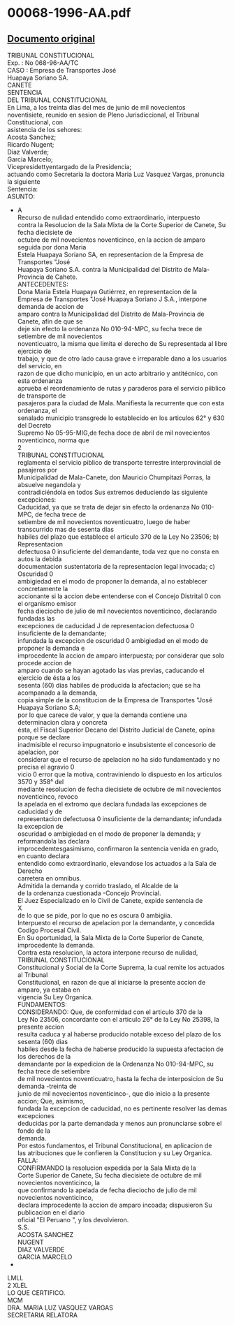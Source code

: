 
00068-1996-AA.pdf
=================
  
[Documento original](https://tc.gob.pe/jurisprudencia/1997/00068-1996-AA.pdf)  
---  
TRIBUNAL CONSTITUCIONAL  
Exp. : No 068-96-AA/TC  
CASO : Empresa de Transportes José  
Huapaya Soriano SA.  
CANETE  
SENTENCIA  
DEL TRIBUNAL CONSTITUCIONAL  
En Lima, a los treinta dias del mes de junio de mil novecientos  
noventisiete, reunido en sesion de Pleno Jurisdiccional, el Tribunal Constitucional, con  
asistencia de los sehores:  
Acosta Sanchez;  
Ricardo Nugent;  
Diaz Valverde;  
Garcia Marcelo;  
Vicepresidettyentargado de la Presidencia;  
actuando como Secretaria la doctora Maria Luz Vasquez Vargas, pronuncia la siguiente  
Sentencia:  
ASUNTO:  
- A  
Recurso de nulidad entendido como extraordinario, interpuesto  
contra la Resolucion de la Sala Mixta de la Corte Superior de Canete, Su fecha diecisiete de  
octubre de mil novecientos noventicinco, en la accion de amparo seguida por dona Maria  
Estela Huapaya Soriano SA, en representacion de la Empresa de Transportes "José  
Huapaya Soriano S.A. contra la Municipalidad del Distrito de Mala-Provincia de Cahete.  
ANTECEDENTES:  
Dona Maria Estela Huapaya Gutiérrez, en representacion de la  
Empresa de Transportes "José Huapaya Soriano J S.A., interpone demanda de accion de  
amparo contra la Municipalidad del Distrito de Mala-Provincia de Canete, afin de que se  
deje sin efecto la ordenanza No 010-94-MPC, su fecha trece de setiembre de mil novecientos  
noventicuatro, la misma que limita el derecho de Su representada al libre ejercicio de  
trabajo, y que de otro lado causa grave e irreparable dano a los usuarios del servicio, en  
razon de que dicho municipio, en un acto arbitrario y antitécnico, con esta ordenanza  
aprueba el reordenamiento de rutas y paraderos para el servicio piiblico de transporte de  
pasajeros para la ciudad de Mala. Manifiesta la recurrente que con esta ordenanza, el  
senalado municipio transgrede lo establecido en los articulos 62° y 630 del Decreto  
Supremo No 05-95-MIG,de fecha doce de abril de mil novecientos noventicinco, norma que  
2  
TRIBUNAL CONSTITUCIONAL  
reglamenta el servicio piblico de transporte terrestre interprovincial de pasajeros por  
Municipalidad de Mala-Canete, don Mauricio Chumpitazi Porras, la absuelve negandola y  
contradiciéndola en todos Sus extremos deduciendo las siguiente excepciones:  
Caducidad, ya que se trata de dejar sin efecto la ordenanza No 010-MPC, de fecha trece de  
setiembre de mil novecientos noventicuatro, luego de haber transcurrido mas de sesenta dias  
habiles del plazo que establece el articulo 370 de la Ley No 23506; b) Representacion  
defectuosa 0 insuficiente del demandante, toda vez que no consta en autos la debida  
documentacion sustentatoria de la representacion legal invocada; c) Oscuridad 0  
ambigiedad en el modo de proponer la demanda, al no establecer concretamente la  
accionante si la accion debe entenderse con el Concejo Distrital 0 con el organismo emisor  
fecha dieciocho de julio de mil novecientos noventicinco, declarando fundadas las  
excepciones de caducidad J de representacion defectuosa 0 insuficiente de la demandante;  
infundada la excepcion de oscuridad 0 ambigiedad en el modo de proponer la demanda e  
improcedente la accion de amparo interpuesta; por considerar que solo procede accion de  
amparo cuando se hayan agotado las vias previas, caducando el ejercicio de ésta a los  
sesenta (60) dias habiles de producida la afectacion; que se ha acompanado a la demanda,  
copia simple de la constitucion de la Empresa de Transportes "José Huapaya Soriano S.A;  
por lo que carece de valor, y que la demanda contiene una determinacion clara y concreta  
ésta, el Fiscal Superior Decano del Distrito Judicial de Canete, opina porque se declare  
inadmisible el recurso impugnatorio e insubsistente el concesorio de apelacion, por  
considerar que el recurso de apelacion no ha sido fundamentado y no precisa el agravio 0  
vicio 0 error que la motiva, contraviniendo lo dispuesto en los articulos 3570 y 358° del  
mediante resolucion de fecha diecisiete de octubre de mil novecientos noventicinco, revoco  
la apelada en el extromo que declara fundada las excepciones de caducidad y de  
representacion defectuosa 0 insuficiente de la demandante; infundada la excepcion de  
oscuridad o ambigiedad en el modo de proponer la demanda; y reformandola las declara  
improcedemtesgasimismo, confirmaron la sentencia venida en grado, en cuanto declara  
entendido como extraordinario, elevandose los actuados a la Sala de Derecho  
carretera en omnibus.  
Admitida la demanda y corrido traslado, el Alcalde de la  
de la ordenanza cuestionada -Concejo Provincial.  
El Juez Especializado en lo Civil de Canete, expide sentencia de  
X  
de lo que se pide, por lo que no es oscura 0 ambigiia.  
Interpuesto el recurso de apelacion por la demandante, y concedida  
Codigo Procesal Civil.  
En Su oportunidad, la Sala Mixta de la Corte Superior de Canete,  
improcedente la demanda.  
Contra esta resolucion, la actora interpone recurso de nulidad,  
TRIBUNAL CONSTITUCIONAL  
Constitucional y Social de la Corte Suprema, la cual remite los actuados al Tribunal  
Constitucional, en razon de que al iniciarse la presente accion de amparo, ya estaba en  
vigencia Su Ley Organica.  
FUNDAMENTOS:  
CONSIDERANDO: Que, de conformidad con el articulo 370 de la  
Ley No 23506, concordante con el articulo 26° de la Ley No 25398, la presente accion  
resulta caduca y al haberse producido notable exceso del plazo de los sesenta (60) dias  
habiles desde la fecha de haberse producido la supuesta afectacion de los derechos de la  
demandante por la expedicion de la Ordenanza No 010-94-MPC, su fecha trece de setiembre  
de mil novecientos noventicuatro, hasta la fecha de interposicion de Su demanda -treinta de  
junio de mil novecientos noventicinco-, que dio inicio a la presente accion; Que, asimismo,  
fundada la excepcion de caducidad, no es pertinente resolver las demas excepciones  
deducidas por la parte demandada y menos aun pronunciarse sobre el fondo de la  
demanda.  
Por estos fundamentos, el Tribunal Constitucional, en aplicacion de  
las atribuciones que le confieren la Constitucion y su Ley Organica.  
FALLA:  
CONFIRMANDO la resolucion expedida por la Sala Mixta de la  
Corte Superior de Canete, Su fecha diecisiete de octubre de mil novecientos noventicinco, la  
que confirmando la apelada de fecha dieciocho de julio de mil novecientos noventicinco,  
declara improcedente la accion de amparo incoada; dispusieron Su publicacion en el diario  
oficial "El Peruano ", y los devolvieron.  
S.S.  
ACOSTA SANCHEZ  
NUGENT  
DIAZ VALVERDE  
GARCIA MARCELO  
-  
LMLL  
2 XLEL  
LO QUE CERTIFICO.  
MCM  
DRA. MARIA LUZ VASQUEZ VARGAS  
SECRETARIA RELATORA
